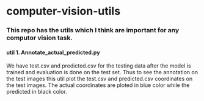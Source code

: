 # computer-vision-utils
### This repo has the utils which I think are important for any computor vision task.
#### util 1. Annotate_actual_predicted.py
We have test.csv and predicted.csv for the testing data after the model is trained and evaluation is done on the test set.
Thus to see the annotation on the test images this util plot the test.csv and predicted.csv coordinates on the test images.
The actual coordinates are ploted in blue color while the predicted in black color.
